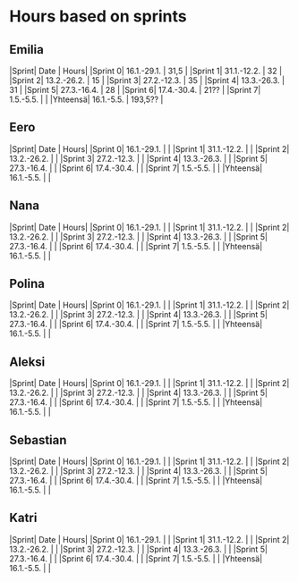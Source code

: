 # Hours based on sprints
## Emilia
|Sprint| Date | Hours|
|Sprint 0| 16.1.-29.1. | 31,5 |
|Sprint 1| 31.1.-12.2. | 32 |
|Sprint 2| 13.2.-26.2. | 15 |
|Sprint 3| 27.2.-12.3. | 35 |
|Sprint 4| 13.3.-26.3. | 31 |
|Sprint 5| 27.3.-16.4. | 28 |
|Sprint 6| 17.4.-30.4. | 21?? |
|Sprint 7| 1.5.-5.5. | |
|Yhteensä| 16.1.-5.5. | 193,5?? |

## Eero
|Sprint| Date | Hours|
|Sprint 0| 16.1.-29.1. | |
|Sprint 1| 31.1.-12.2. | |
|Sprint 2| 13.2.-26.2. | |
|Sprint 3| 27.2.-12.3. | |
|Sprint 4| 13.3.-26.3. | |
|Sprint 5| 27.3.-16.4. | |
|Sprint 6| 17.4.-30.4. | |
|Sprint 7| 1.5.-5.5. | |
|Yhteensä| 16.1.-5.5. | |

## Nana
|Sprint| Date | Hours|
|Sprint 0| 16.1.-29.1. | |
|Sprint 1| 31.1.-12.2. | |
|Sprint 2| 13.2.-26.2. | |
|Sprint 3| 27.2.-12.3. | |
|Sprint 4| 13.3.-26.3. | |
|Sprint 5| 27.3.-16.4. | |
|Sprint 6| 17.4.-30.4. | |
|Sprint 7| 1.5.-5.5. | |
|Yhteensä| 16.1.-5.5. | |

## Polina
|Sprint| Date | Hours|
|Sprint 0| 16.1.-29.1. | |
|Sprint 1| 31.1.-12.2. | |
|Sprint 2| 13.2.-26.2. | |
|Sprint 3| 27.2.-12.3. | |
|Sprint 4| 13.3.-26.3. | |
|Sprint 5| 27.3.-16.4. | |
|Sprint 6| 17.4.-30.4. | |
|Sprint 7| 1.5.-5.5. | |
|Yhteensä| 16.1.-5.5. | |

## Aleksi
|Sprint| Date | Hours|
|Sprint 0| 16.1.-29.1. | |
|Sprint 1| 31.1.-12.2. | |
|Sprint 2| 13.2.-26.2. | |
|Sprint 3| 27.2.-12.3. | |
|Sprint 4| 13.3.-26.3. | |
|Sprint 5| 27.3.-16.4. | |
|Sprint 6| 17.4.-30.4. | |
|Sprint 7| 1.5.-5.5. | |
|Yhteensä| 16.1.-5.5. | |

## Sebastian
|Sprint| Date | Hours|
|Sprint 0| 16.1.-29.1. | |
|Sprint 1| 31.1.-12.2. | |
|Sprint 2| 13.2.-26.2. | |
|Sprint 3| 27.2.-12.3. | |
|Sprint 4| 13.3.-26.3. | |
|Sprint 5| 27.3.-16.4. | |
|Sprint 6| 17.4.-30.4. | |
|Sprint 7| 1.5.-5.5. | |
|Yhteensä| 16.1.-5.5. | |

## Katri
|Sprint| Date | Hours|
|Sprint 0| 16.1.-29.1. | |
|Sprint 1| 31.1.-12.2. | |
|Sprint 2| 13.2.-26.2. | |
|Sprint 3| 27.2.-12.3. | |
|Sprint 4| 13.3.-26.3. | |
|Sprint 5| 27.3.-16.4. | |
|Sprint 6| 17.4.-30.4. | |
|Sprint 7| 1.5.-5.5. | |
|Yhteensä| 16.1.-5.5. | |



